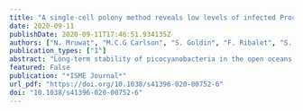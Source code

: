 ```yaml
---
title: "A single-cell polony method reveals low levels of infected Prochlorococcus in oligotrophic waters despite high cyanophage abundances"
date: 2020-09-11
publishDate: 2020-09-11T17:46:51.934135Z
authors: ["N. Mruwat", "M.C.G Carlson", "S. Goldin", "F. Ribalet", "S. Kirzner", "Y. Hulata", "S.J. Beckett", "D. Shitrit", "J. Weitz", "E.V. Armbrust", "L. Debbie"]
publication_types: ["1"]
abstract: "Long-term stability of picocyanobacteria in the open oceans is maintained by a balance between synchronous division and death on daily timescales. Viruses are considered a major source of microbial mortality, however, current methods to measure infection have significant methodological limitations. Here we describe a method that pairs flow-cytometric sorting with a PCR-based polony technique to simultaneously screen thousands of taxonomically resolved individual cells for intracellular virus DNA, enabling sensitive, high-throughput, and direct quantification of infection by different virus lineages. Under controlled conditions with picocyanobacteria-cyanophage models, the method detected infection throughout the lytic cycle and discriminated between varying infection levels. In North Pacific subtropical surface waters, the method revealed that only a small percentage of Prochlorococcus (0.35–1.6%) were infected, predominantly by T4-like cyanophages, and that infection oscillated 2-fold in phase with the diel cycle. This corresponds to 0.35–4.8% of Prochlorococcus mortality daily. Cyanophages were 2–4-fold more abundant than Prochlorococcus, indicating that most encounters did not result in infection and suggesting infection is mitigated via host resistance, reduced phage infectivity and inefficient adsorption. This method will enable quantification of infection for key microbial taxa across oceanic regimes and will help determine the extent that viruses shape microbial communities and ecosystem level processes."
featured: False
publication: "*ISME Journal*"
url_pdf: "https://doi.org/10.1038/s41396-020-00752-6"
doi: "10.1038/s41396-020-00752-6"
---
```


